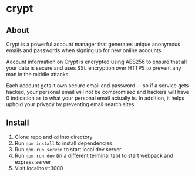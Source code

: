 # crypt

## About
Crypt is a powerful account manager that generates unique anonymous emails and passwords when
signing up for new online accounts.

Account information on Crypt is encrypted using AES256 to ensure that all your data is secure and uses SSL
encryption over HTTPS to prevent any man in the middle attacks.

Each account gets it own secure email and password -- so if a service gets hacked, your personal email will not be compromised and hackers
will have 0 indication as to what your personal email actually is. In addition, it helps uphold your privacy by preventing email search sites.

## Install
1. Clone repo and `cd` into directory
2. Run `npm install` to install dependencies
3. Run `npm run server` to start local dev server
4. Run `npm run dev` (in a different terminal tab) to start webpack and express server
5. Visit localhost:3000
